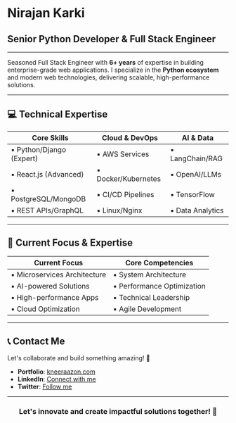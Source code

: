 # Nirajan Karki  
## Senior Python Developer & Full Stack Engineer  

---

Seasoned Full Stack Engineer with **6+ years** of expertise in building enterprise-grade web applications. I specialize in the **Python ecosystem** and modern web technologies, delivering scalable, high-performance solutions.  

---

## 💻 Technical Expertise  

| **Core Skills**               | **Cloud & DevOps**         | **AI & Data**               |  
|-------------------------------|----------------------------|-----------------------------|  
| ▪ Python/Django (Expert)      | ▪ AWS Services            | ▪ LangChain/RAG            |  
| ▪ React.js (Advanced)         | ▪ Docker/Kubernetes       | ▪ OpenAI/LLMs              |  
| ▪ PostgreSQL/MongoDB          | ▪ CI/CD Pipelines         | ▪ TensorFlow               |  
| ▪ REST APIs/GraphQL           | ▪ Linux/Nginx             | ▪ Data Analytics           |  

---

## 🎯 Current Focus & Expertise  

| **Current Focus**             | **Core Competencies**      |  
|-------------------------------|----------------------------|  
| ▪ Microservices Architecture  | ▪ System Architecture     |  
| ▪ AI-powered Solutions        | ▪ Performance Optimization|  
| ▪ High-performance Apps       | ▪ Technical Leadership    |  
| ▪ Cloud Optimization          | ▪ Agile Development       |  

---

## 📞 Contact Me  

Let's collaborate and build something amazing! 🚀  

- **Portfolio**: [kneeraazon.com](http://kneeraazon.com)  
- **LinkedIn**: [Connect with me](https://www.linkedin.com/in/kneeraazon)  
- **Twitter**: [Follow me](https://www.x.com/kneeraazon)  

---

<h3 align="center">Let's innovate and create impactful solutions together! 🌟</h3>  
